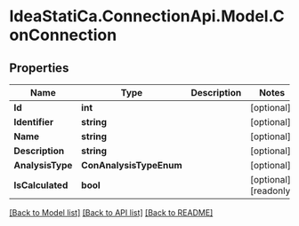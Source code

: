 # IdeaStatiCa.ConnectionApi.Model.ConConnection

## Properties

Name | Type | Description | Notes
------------ | ------------- | ------------- | -------------
**Id** | **int** |  | [optional] 
**Identifier** | **string** |  | [optional] 
**Name** | **string** |  | [optional] 
**Description** | **string** |  | [optional] 
**AnalysisType** | **ConAnalysisTypeEnum** |  | [optional] 
**IsCalculated** | **bool** |  | [optional] [readonly] 

[[Back to Model list]](../README.md#documentation-for-models) [[Back to API list]](../README.md#documentation-for-api-endpoints) [[Back to README]](../README.md)

